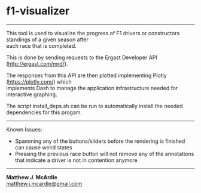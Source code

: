 # f1-visualizer

---

This tool is used to visualize the progress of F1 drivers or constructors standings of a given season after<br> each race that is completed.

This is done by sending requests to the Ergast Developer API (http://ergast.com/mrd/).

The responses from this API are then plotted implementing Plotly (https://plotly.com/) which<br> implements Dash to manage the application infrastructure needed for interactive graphing.

The script install_deps.sh can be run to automatically install the needed dependencies for this progam.

---

Known Issues:
- Spamming any of the buttons/sliders before the rendering is finished can cause weird states
- Pressing the previous race button will not remove any of the annotations that indicate a driver is not in contention anymore

---

<b>Matthew J. McArdle</b>
<br>
matthew.j.mcardle@gmail.com